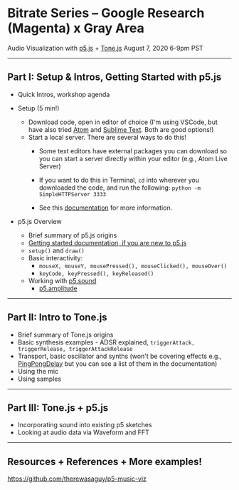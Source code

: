# Bitrate Series – Google Research (Magenta) x Gray Area
Audio Visualization with [p5.js](https://p5js.org/) + [Tone.js](https://tonejs.github.io/)
August 7, 2020 6-9pm PST

***

## Part I: Setup & Intros, Getting Started with p5.js
- Quick Intros, workshop agenda
- Setup (5 min!) 
  - Download code, open in editor of choice (I'm using VSCode, but have also tried [Atom](https://atom.io/) and [Sublime Text](https://www.sublimetext.com/). Both are good options!)
  - Start a local server. There are several ways to do this! 
    - Some text editors have external packages you can download so you can start a server directly within your editor (e.g., Atom Live Server)
    - If you want to do this in Terminal, `cd` into wherever you downloaded the code, and run the following: ```python -m SimpleHTTPServer 3333```

    - See this [documentation](https://github.com/processing/p5.js/wiki/Local-server) for more information.

- p5.js Overview
  - Brief summary of p5.js origins
  - [Getting started documentation, if you are new to p5.js](https://p5js.org/get-started/)
  - `setup()` and `draw()`
  - Basic interactivity: 
    - `mouseX, mouseY, mousePressed(), mouseClicked(), mouseOver()`
    - `keyCode, keyPressed(), keyReleased()`
  -  Working with [p5.sound](https://p5js.org/reference/#/libraries/p5.sound)
      - [p5.amplitude](https://p5js.org/reference/#/p5.Amplitude)


***
## Part II: Intro to Tone.js
- Brief summary of Tone.js origins
- Basic synthesis examples - ADSR explained, `triggerAttack, triggerRelease, triggerAttackRelease`
- Transport, basic oscillator and synths (won't be covering effects e.g., [PingPongDelay](https://tonejs.github.io/docs/14.7.39/PingPongDelay) but you can see a list of them in the documentation)
- Using the mic
- Using samples



***
## Part III: Tone.js + p5.js
- Incorporating sound into existing p5 sketches
- Looking at audio data via Waveform and FFT

***
## Resources + References + More examples!
https://github.com/therewasaguy/p5-music-viz


